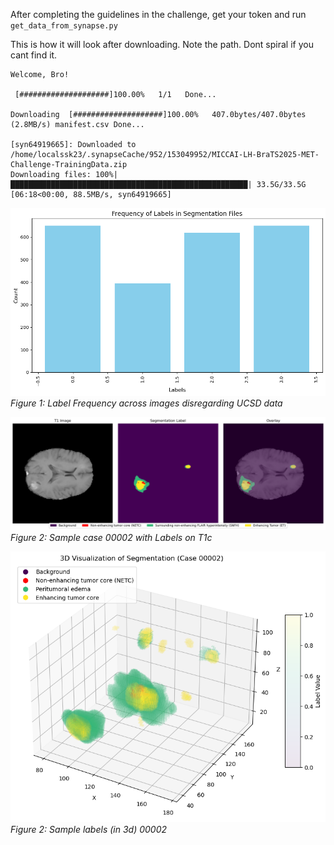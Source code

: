 After completing the guidelines in the challenge, get your token and run `get_data_from_synapse.py`

This is how it will look after downloading. Note the path. Dont spiral if you cant find it.
```
Welcome, Bro!

 [####################]100.00%   1/1   Done...
    
Downloading  [####################]100.00%   407.0bytes/407.0bytes (2.8MB/s) manifest.csv Done...
    
[syn64919665]: Downloaded to /home/localssk23/.synapseCache/952/153049952/MICCAI-LH-BraTS2025-MET-Challenge-TrainingData.zip   
Downloading files: 100%|█████████████████████████████████████████████████████| 33.5G/33.5G [06:18<00:00, 88.5MB/s, syn64919665]
```

![BraTS2025 Download Process](label_frequency.png)
*Figure 1: Label Frequency across images disregarding UCSD data*

![BraTS2025 Download Process](sample_case_with_labels.png)
*Figure 2: Sample case 00002 with Labels on T1c*

![BraTS2025 Download Process](sample_case_with_labels_3d.png)
*Figure 2: Sample labels (in 3d) 00002*